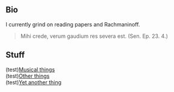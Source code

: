 ## Bio

I currently grind on reading papers and Rachmaninoff.

> Mihi crede, verum gaudium res severa est. (Sen. Ep. 23. 4.)

## Stuff

(test)[Musical things](music.md) <br>
(test)[Other things](others.md) <br>
(test)[Yet another thing](arashi/README.md) <br>
